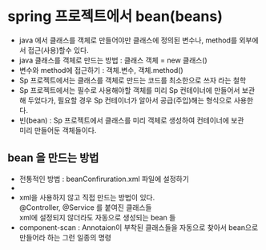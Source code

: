 # spring 프로젝트에서 bean(beans)
* java 에서 클래스를 객체로 만들어야만 클래스에 정의된 변수나, method를 외부에서 접근(사용)할수 있다.
* java 클래스를 객체로 만드는 방법 : 클래스 객체 = new 클래스()
* 변수와 method에 접근하기 : 객체.변수, 객체.method()
* Sp 프로젝트에서는 클래스를 객체로 만드는 코드를 최소한으로 쓰자 라는 철학
* Sp 프로젝트에서는 필수로 사용해야할 객체를 미리 Sp 컨테이너에 만들어서 보관해 두었다가, 필요할 경우 Sp 컨테이너가 알아서 공급(주입)해는 형식으로 사용한다.
* 빈(bean) : Sp 프로젝트에서 클래스를 미리 객체로 생성하여 컨테이너에 보관  
미리 만들어둔 객체들이다.

## bean 을 만드는 방법
* 전통적인 방법 : beanConfiruration.xml 파일에 설정하기
* <bean id="객체" class="사용할클래스"></bean>
* xml을 사용하지 않고 직접 만드는 방법이 있다.  
@Controller, @Service 를 붙여진 클래스들  
xml에 설정되지 않더라도 자동으로 생성되는 bean 들  
* component-scan : Annotaion이 부착된 클래스들을 자동으로 찾아서 bean으로 만들어라 하는 그런 일종의 명령 









